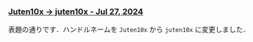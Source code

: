 <head prefix="og: http://ogp.me/ns# fb: http://ogp.me/ns/fb# article: http://ogp.me/ns/article#">
  <meta property="og:title" content="Juten10x -> Juten10x - Jul 27, 2024" />
  <meta property="og:type" content="article" />
  <meta property="og:url" content="https://juten10x.github.io/note/j_Jul-27-2024.html" />
  <!-- <meta property="og:image" content="https://juten10x.github.io/images_for_ogp/IMG_.jpeg" /> -->
  <meta property="og:site_name" content="juten10x.github.io" />
  <meta name="twitter::card" content="summary_large_image" />
  <!-- <meta property="og:description" content="ページのディスクリプション" /> -->
  <!-- <meta property="og:locale" content="ローカル言語" /> -->
</head>

### [Juten10x -> juten10x - Jul 27, 2024](https://juten10x.github.io/note/j_Jul-27-2024.html)

表題の通りです．ハンドルネームを `Juten10x` から `juten10x` に変更しました．
